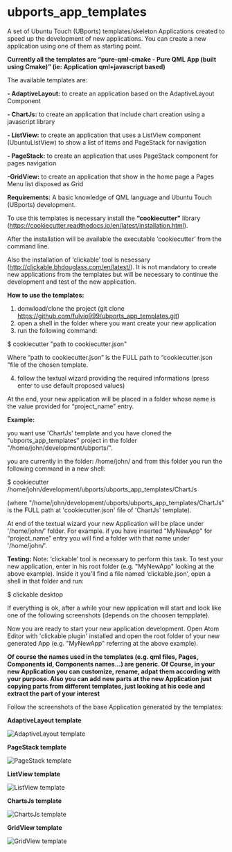 # ubports_app_templates

A set of Ubuntu Touch (UBports) templates/skeleton Applications created to speed up the development of new applications.
You can create a new application using one of them as starting point.

**Currently all the templates are “pure-qml-cmake - Pure QML App (built using Cmake)” 
(ie: Application qml+javascript based)**

The available templates are: 

**- AdaptiveLayout:** to create an application based on the AdaptiveLayout Component

**- ChartJs:** to create an application that include chart creation using a javascript library

**- ListView:** to create an application that uses a ListView component (UbuntuListView) to show a list of items and PageStack for navigation

**- PageStack:**  to create an application that uses PageStack component for pages navigation

**-GridView:** to create an application that show in the home page a Pages Menu list disposed as Grid

**Requirements:**
A basic knowledge of QML language and Ubuntu Touch (UBports) development.


To use this templates is necessary install the **“cookiecutter”** library (https://cookiecutter.readthedocs.io/en/latest/installation.html).

After the installation will be available the executable ‘cookiecutter’ from the command line.

Also the  installation of ‘clickable’  tool is nesessary (http://clickable.bhdouglass.com/en/latest/).
It is not mandatory to create new applications from the templates but will be necessary to continue the development and test of the new application.

**How to use the templates:**
1) donwload/clone the project (git clone https://github.com/fulvio999/ubports_app_templates.git)
2) open a shell in the folder where you want create your new application
3) run the following command:

$ cookiecutter "path to cookiecutter.json"

Where “path to cookiecutter.json” is the FULL path to “cookiecutter.json ”file of the chosen template.

4) follow the textual wizard providing the required informations (press enter to use default proposed values)

At the end, your new application will be placed in a folder whose name is the value provided for “project_name” entry.


**Example:** 

you want use 'ChartJs' template and you have cloned the "ubports_app_templates" project in the folder 
"/home/john/development/ubports/".

you are currently in the folder: /home/john/  and from this folder you run the following command in a new shell: 

$ cookiecutter /home/john/development/ubports/ubports_app_templates/ChartJs

(where "/home/john/development/ubports/ubports_app_templates/ChartJs"  is the FULL path at 'cookiecutter.json' file of 'ChartJs' template).

At end of the textual wizard your new Application will be place under '/home/john/' folder.
For example. if you have inserted "MyNewApp" for “project_name” entry you will find a folder with that name under '/home/john/'.


**Testing:**
Note: ‘clickable’ tool is necessary to perform this task.
To test your new application, enter in his root folder (e.g. "MyNewApp" looking at the above example). 
Inside it you’ll find a file named ‘clickable.json’, open a shell in that folder and run:

$ clickable desktop

If everything is ok, after a while your new application will start and look like one of the following screenshots (depends on the choosen tempplate).

Now you are ready to start your new application development. Open Atom Editor with 'clickable plugin' installed and open the root folder of your new generated App (e.g. "MyNewApp" referring at the above example).

**Of course the names used in the templates (e.g. qml files, Pages, Components id, Components names...) are generic. 
Of Course, in your new Application you can customize, rename, adpat them according with your purpose. 
Also you can add new parts at the new Application just copying parts from different templates, just looking at his code and extract the part of your interest**


Follow the screenshots of the base Application generated by the templates:

**AdaptiveLayout template**

![AdaptiveLayout template](https://github.com/fulvio999/ubports_app_templates/blob/master/Doc/AdaptiveLayout.png)

**PageStack template**

![PageStack template](https://github.com/fulvio999/ubports_app_templates/blob/master/Doc/PageStackTemplate.png)

**ListView template**

![ListView template](https://github.com/fulvio999/ubports_app_templates/blob/master/Doc/UbuntuListView.png)

**ChartsJs template**

![ChartsJs template](https://github.com/fulvio999/ubports_app_templates/blob/master/Doc/chartsTemplate.png)

**GridView template**

![GridView template](https://github.com/fulvio999/ubports_app_templates/blob/master/Doc/GridView.png)



